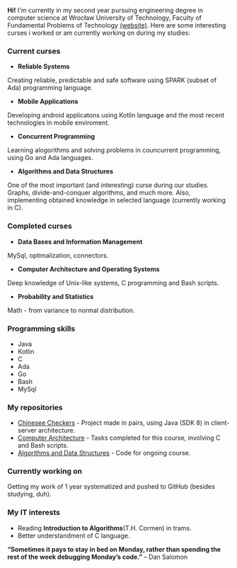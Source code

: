 **Hi!** I'm currently in my second year pursuing engineering degree in computer science at Wrocław University of Technology, Faculty of Fundamental Problems of Technology [(website)](http://wppt.pwr.edu.pl/). Here are some interesting curses i worked or am currently working on during my studies:

### Current curses
- **Reliable Systems**

Creating reliable, predictable and safe software using SPARK (subset of Ada) programming language.
- **Mobile Applications**

Developing android applicatons using Kotlin language and the most recent technologies in mobile enviroment.
- **Concurrent Programming**

Learning alogorithms and solving problems in councurrent programming, using Go and Ada languages.  
- **Algorithms and Data Structures**

One of the most important (and interesting) curse during our studies. Graphs, divide-and-conquer algorithms, and much more. Also, implementing obtained knowledge in selected language (currently working in C).

### Completed curses
- **Data Bases and Information Management**

MySql, optimalization, connectors.
- **Computer Architecture and Operating Systems**

Deep knowledge of Unix-like systems, C programming and Bash scripts.
- **Probability and Statistics**

Math - from variance to normal distribution.

### Programming skills
- Java
- Kotlin
- C
- Ada
- Go
- Bash
- MySql

### My repositories
- [Chinesee Checkers](https://github.com/mpodgorny/Trylma) - Project made in pairs, using Java (SDK 8) in client-server architecture.
- [Computer Architecture](https://github.com/mpodgorny/AKiSO) - Tasks completed for this course, involving C and Bash scripts.
- [Algorithms and Data Structures](https://github.com/mpodgorny/Algorytmy-i-Struktury-Danych) - Code for ongoing course.
### Currently working on
Getting my work of 1 year systematized and pushed to GitHub (besides studying, duh).
 
### My IT interests
- Reading __Introduction to Algorithms__(T.H. Cormen) in trams.
- Better understandment of C language.



__“Sometimes it pays to stay in bed on Monday, rather than spending the rest of the week debugging Monday’s code.”__ – Dan Salomon
